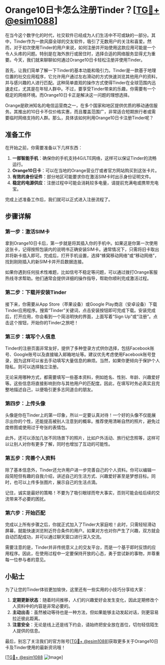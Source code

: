 # Orange10日卡怎么注册Tinder？[[TG💪+ @esim1088](https://t.me/s/esim1088)]

在当今这个数字化的时代，社交软件已经成为人们生活中不可或缺的一部分。其中，Tinder作为一款风靡全球的交友软件，吸引了无数用户的关注和喜爱。然而，对于初次使用Tinder的用户来说，如何注册并开始使用这款应用可能是一个令人头疼的问题。特别是在海外旅行或居住时，选择合适的网络服务显得尤为重要。今天，我们就来聊聊如何通过Orange10日卡轻松注册并使用Tinder。

首先，让我们简单了解一下Tinder的基本功能和吸引力。Tinder是一款基于地理位置的社交应用程序，它允许用户通过左右滑动的方式快速浏览其他用户的资料，并与感兴趣的人进行匹配。这种简单直观的操作方式使得Tinder在全球范围内迅速走红，尤其是在年轻人群中。不过，要享受Tinder带来的乐趣，你需要有一个稳定的网络环境。而Orange10日卡正是解决这一问题的理想选择。

Orange是欧洲知名的电信运营商之一，在多个国家和地区提供优质的移动通信服务。其推出的10日卡不仅价格实惠，而且覆盖范围广，非常适合短期旅行者或需要临时网络支持的人群。那么，具体该如何利用Orange10日卡注册Tinder呢？

## 准备工作

在开始之前，你需要准备以下几样东西：

1. **一部智能手机**：确保你的手机支持4G/LTE网络，这样可以保证Tinder的流畅运行。
2. **Orange10日卡**：可以在当地的Orange营业厅或者官方网站购买到这张卡片。
3. **有效的身份证件**：部分地区可能要求你在激活SIM卡时出示身份证明文件。
4. **稳定的电源供应**：注册过程中可能会消耗较多电量，请提前充满电或携带充电宝。

完成上述准备工作后，我们就可以正式进入注册流程了。

## 步骤详解

### 第一步：激活SIM卡

拿到Orange10日卡后，第一步就是将其插入你的手机中。如果这是你第一次使用这张卡，记得按照包装内的说明书正确安装SIM卡。通常情况下，只需将旧卡取出并将新卡插入即可。完成后，打开手机设置，选择“蜂窝移动网络”或“移动网络”，找到刚刚插入的新SIM卡并开启数据连接。

如果你遇到任何技术性难题，比如信号不稳定等问题，可以通过拨打Orange客服热线寻求帮助。他们通常会提供详细的操作指导，帮助你顺利完成激活过程。

### 第二步：下载并安装Tinder

接下来，你需要从App Store（苹果设备）或Google Play商店（安卓设备）下载Tinder应用程序。搜索“Tinder”关键词，点击安装按钮即可完成下载。安装完成后，打开应用，你会看到一个简洁明快的界面，上面写着“Sign Up”或“注册”。点击这个按钮，开始你的Tinder之旅吧！

### 第三步：填写个人信息

Tinder的注册页面非常友好，提供了多种登录方式供你选择，包括Facebook账号、Google账号以及直接输入邮箱地址等。建议优先考虑使用Facebook账号登录，因为这样可以省去手动填写大量信息的麻烦。当然，如果你更倾向于保护个人隐私，则可以选择独立注册。

无论采用哪种方式，都需要填写一些基本资料，例如姓名、性别、年龄、兴趣爱好等。这些信息将直接影响到你与其他用户的匹配度。因此，在填写时务必真实且完整地描述自己，以便吸引更多志同道合的朋友。

### 第四步：上传头像

头像是你在Tinder上的第一印象，所以一定要认真对待！一个好的头像不仅能展示出你的个性，还能提高被别人注意到的概率。推荐使用清晰自然的照片，避免过度修图或使用过于夸张的表情包。

此外，还可以添加几张不同场景下的照片，比如户外活动、旅行纪念照等，这样可以让别人对你有更多了解，同时也增加了互动的可能性。

### 第五步：完善个人资料

除了基本信息外，Tinder还允许用户进一步完善自己的个人资料。你可以编辑一段简短但有趣的自我介绍，讲述自己的生活方式、兴趣爱好甚至是梦想目标。同时，也可以上传多张图片，展示自己的生活点滴。

记住，诚实是最好的策略！不要为了吸引眼球而夸大事实，否则可能会给后续的交流带来不必要的困扰。

### 第六步：开始匹配

完成以上所有步骤之后，你就正式加入了Tinder大家庭啦！此时，只需轻轻滑动屏幕，就能快速浏览附近符合条件的用户。如果对方也对你产生了兴趣，双方就会自动匹配成功，并可以通过聊天窗口进行深入交流。

需要注意的是，Tinder并非传统意义上的交友平台，而是一个基于即时反馈的应用程序。因此，在使用过程中一定要保持开放的心态，勇于尝试新的事物，并尊重每一位参与者的意见。

## 小贴士

为了让您的Tinder体验更加愉快，这里还有一些实用的小技巧分享给大家：

1. **定期更新状态**：随着时间推移，人们的兴趣爱好会发生变化，因此定期修改个人资料中的内容是非常必要的。
2. **主动出击**：虽然被动等待也是一种方法，但如果能够主动发起对话，则更容易拉近彼此距离。
3. **注意安全**：无论是线上还是线下约会，请始终把安全放在首位，切勿轻信陌生人提供的信息。

最后，别忘了关注我们的官方账号[[TG💪+ @esim1088](https://t.me/s/esim1088)]获取更多关于Orange10日卡及Tinder使用的最新资讯哦！

[[TG💪+ @esim1088](https://t.me/s/esim1088) ![Image](https://i.postimg.cc/4NQfJmqS/Snipaste-2025-05-13-00-14-12.png)]